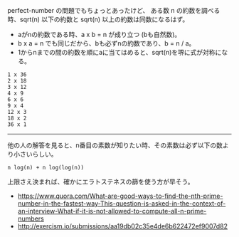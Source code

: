 perfect-number の問題でもちょっとあったけど、
ある数 n の約数を調べる時、sqrt(n) 以下の約数と sqrt(n) 以上の約数は同数になるはず。

- aがnの約数である時、a x b = n が成り立つ (bも自然数)。
- b x a = n でも同じだから、bも必ずnの約数であり、b = n / a。
- 1からnまでの間の約数を順にaに当てはめると、sqrt(n)を堺に式が対称になる。

```text
1 x 36
2 x 18
3 x 12
4 x 9
6 x 6
9 x 4
12 x 3
18 x 2
36 x 1
```

---

他の人の解答を見ると、n番目の素数が知りたい時、その素数は必ず以下の数より小さいらしい。

```
n log(n) + n log(log(n))
```

上限さえ決まれば、確かにエラトステネスの篩を使う方が早そう。

- <https://www.quora.com/What-are-good-ways-to-find-the-nth-prime-number-in-the-fastest-way-This-question-is-asked-in-the-context-of-an-interview-What-if-it-is-not-allowed-to-compute-all-n-prime-numbers>
- <http://exercism.io/submissions/aa19db02c35e4de6b622472ef9007d82>
